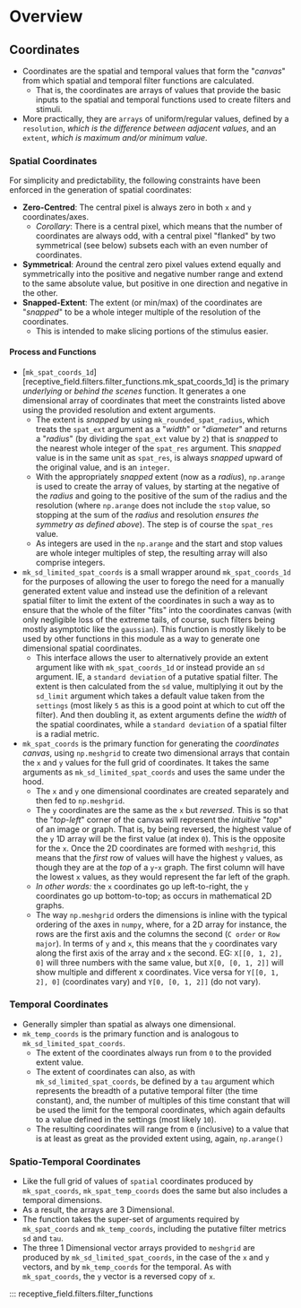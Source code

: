 # Overview

## Coordinates

* Coordinates are the spatial and temporal values that form the "*canvas*" from which spatial and temporal filter functions are calculated.  
	- That is, the coordinates are arrays of values that provide the basic inputs to the spatial and temporal functions used to create filters and stimuli.
* More practically, they are `arrays` of uniform/regular values, defined by a `resolution`, _which is the difference between adjacent values_, and an `extent`, _which is maximum and/or minimum value_.

### Spatial Coordinates

For simplicity and predictability, the following constraints have been enforced in the generation of spatial coordinates:

* **Zero-Centred**: The central pixel is always zero in both `x` and `y` coordinates/axes.
	- _Corollary_: There is a central pixel, which means that the number of coordinates are always odd, with a central pixel "flanked" by two symmetrical (see below) subsets each with an even number of coordinates.
* **Symmetrical**: Around the central zero pixel values extend equally and symmetrically into the positive and negative number range and extend to the same absolute value, but positive in one direction and negative in the other.
* **Snapped-Extent**: The extent (or min/max) of the coordinates are "_snapped_" to be a whole integer multiple of the resolution of the coordinates.
	- This is intended to make slicing portions of the stimulus easier.

#### Process and Functions

* [`mk_spat_coords_1d`][receptive_field.filters.filter_functions.mk_spat_coords_1d] is the primary *underlying* or *behind the scenes* function.  It generates a one dimensional array of coordinates that meet the constraints listed above using the provided resolution and extent arguments.
	- The extent is _snapped_ by using `mk_rounded_spat_radius`, which treats the `spat_ext` argument as a "*width*" or "*diameter*" and returns a "*radius*" (by dividing the `spat_ext` value by `2`) that is *snapped* to the nearest whole integer of the `spat_res` argument.  This *snapped* value is in the same unit as `spat_res`, is always *snapped* upward of the original value, and is an `integer`.
	- With the appropriately *snapped* extent (now as a *radius*), `np.arange` is used to create the array of values, by starting at the negative of the *radius* and going to the positive of the sum of the radius and the resolution (where `np.arange` does not include the `stop` value, so stopping at the sum of the *radius* and resolution *ensures the symmetry as defined above*).  The step is of course the `spat_res` value.
	- As integers are used in the `np.arange` and the start and stop values are whole integer multiples of step, the resulting array will also comprise integers.
* `mk_sd_limited_spat_coords` is a small wrapper around `mk_spat_coords_1d` for the purposes of allowing the user to forego the need for a manually generated extent value and instead use the definition of a relevant spatial filter to limit the extent of the coordinates in such a way as to ensure that the whole of the filter "fits" into the coordinates canvas (with only negligible loss of the extreme tails, of course, such filters being mostly asymptotic like the `gaussian`).  This function is mostly likely to be used by other functions in this module as a way to generate one dimensional spatial coordinates.
	- This interface allows the user to alternatively provide an extent argument like with `mk_spat_coords_1d` or instead provide an `sd` argument.  IE, a `standard deviation` of a putative spatial filter.  The extent is then calculated from the `sd` value, multiplying it out by the `sd_limit` argument which takes a default value taken from the `settings` (most likely `5` as this is a good point at which to cut off the filter).  And then doubling it, as extent arguments define the *width* of the spatial coordinates, while a `standard deviation` of a spatial filter is a radial metric.
* `mk_spat_coords` is the primary function for generating the *coordinates canvas*, using `np.meshgrid` to create two dimensional arrays that contain the `x` and `y` values for the full grid of coordinates.  It takes the same arguments as `mk_sd_limited_spat_coords` and uses the same under the hood.
	- The `x` and `y` one dimensional coordinates are created separately and then fed to `np.meshgrid`.
	- The `y` coordinates are the same as the `x` but _reversed_.  This is so that the "*top*-*left*" corner of the canvas will represent the *intuitive* "*top*" of an image or graph.  That is, by being reversed, the highest value of the `y` 1D array will be the first value (at index `0`).  This is the opposite for the `x`.  Once the 2D coordinates are formed with `meshgrid`, this means that the _first_ row of values will have the highest `y` values, as though they are at the *top* of a `y`-`x` graph.  The first column will have the lowest `x` values, as they would represent the far left of the graph.
	- _In other words:_ the `x` coordinates go up left-to-right, the `y` coordinates go up bottom-to-top; as occurs in mathematical 2D graphs.
	- The way `np.meshgrid` orders the dimensions is inline with the typical ordering of the axes in `numpy`, where, for a 2D array for instance, the rows are the first axis and the columns the second (`C order` or `Row major`).  In terms of `y` and `x`, this means that the `y` coordinates vary along the first axis of the array and `x` the second.  EG: `X[[0, 1, 2], 0]` will three numbers with the same value, but `X[0, [0, 1, 2]]` will show multiple and different x coordinates. Vice versa for `Y[[0, 1, 2], 0]` (coordinates vary) and `Y[0, [0, 1, 2]]` (do not vary).


### Temporal Coordinates

* Generally simpler than spatial as always one dimensional.
* `mk_temp_coords` is the primary function and is analogous to `mk_sd_limited_spat_coords`.  
	- The extent of the coordinates always run from `0` to the provided extent value.
	- The extent of coordinates can also, as with `mk_sd_limited_spat_coords`, be defined by a `tau` argument which represents the breadth of a putative temporal filter (the time constant), and, the number of multiples of this time constant that will be used the limit for the temporal coordinates, which again defaults to a value defined in the settings (most likely `10`).
	- The resulting coordinates will range from `0` (inclusive) to a value that is at least as great as the provided extent using, again, `np.arange()`


### Spatio-Temporal Coordinates

* Like the full grid of values of `spatial` coordinates produced by `mk_spat_coords`, `mk_spat_temp_coords` does the same but also includes a temporal dimensions.
* As a result, the arrays are 3 Dimensional.
* The function takes the super-set of arguments required by `mk_spat_coords` and `mk_temp_coords`, including the putative filter metrics `sd` and `tau`.
* The three 1 Dimensional vector arrays provided to `meshgrid` are produced by `mk_sd_limited_spat_coords`, in the case of the `x` and `y` vectors, and by `mk_temp_coords` for the temporal.  As with `mk_spat_coords`, the `y` vector is a reversed copy of `x`.




::: receptive_field.filters.filter_functions
